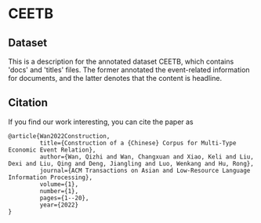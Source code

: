 # CEETB

## Dataset
This is a description for the annotated dataset CEETB, which contains 'docs' and 'titles' files. The former annotated the event-related information for documents, and the latter denotes that the content is headline.

## Citation

If you find our work interesting, you can cite the paper as

```text
@article{Wan2022Construction,
         title={Construction of a {Chinese} Corpus for Multi-Type Economic Event Relation},
         author={Wan, Qizhi and Wan, Changxuan and Xiao, Keli and Liu, Dexi and Liu, Qing and Deng, Jiangling and Luo, Wenkang and Hu, Rong},
         journal={ACM Transactions on Asian and Low-Resource Language Information Processing},
         volume={1},
         number={1},
         pages={1--20},
         year={2022}
}
```
